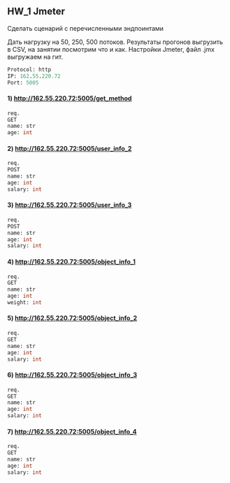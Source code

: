 ## HW_1 Jmeter

Сделать сценарий с перечисленными эндпоинтами

Дать нагрузку на 50, 250, 500 потоков.
Результаты прогонов выгрузить в CSV, на занятии посмотрим что и как.
Настройки Jmeter, файл .jmx выгружаем на гит.

```sql
Protocol: http
IP: 162.55.220.72
Port: 5005
```

#### 1) http://162.55.220.72:5005/get_method

```sql
req.
GET
name: str
age: int
```

#### 2) http://162.55.220.72:5005/user_info_2

```sql
req.
POST
name: str
age: int
salary: int
```

#### 3) http://162.55.220.72:5005/user_info_3
```sql
req.
POST
name: str
age: int
salary: int
```

#### 4) http://162.55.220.72:5005/object_info_1
```sql
req.
GET
name: str
age: int
weight: int
```

#### 5) http://162.55.220.72:5005/object_info_2
```sql
req.
GET
name: str
age: int
salary: int
```

#### 6) http://162.55.220.72:5005/object_info_3
```sql
req.
GET
name: str
age: int
salary: int
```

#### 7) http://162.55.220.72:5005/object_info_4
```sql
req.
GET
name: str
age: int
salary: int
```
